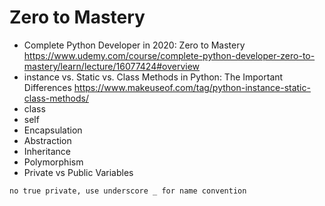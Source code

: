 
# Zero to Mastery
- Complete Python Developer in 2020: Zero to Mastery https://www.udemy.com/course/complete-python-developer-zero-to-mastery/learn/lecture/16077424#overview
- instance vs. Static vs. Class Methods in Python: The Important Differences https://www.makeuseof.com/tag/python-instance-static-class-methods/
- class
- self
- Encapsulation
- Abstraction
- Inheritance
- Polymorphism
- Private vs Public Variables
```
no true private, use underscore _ for name convention
```
